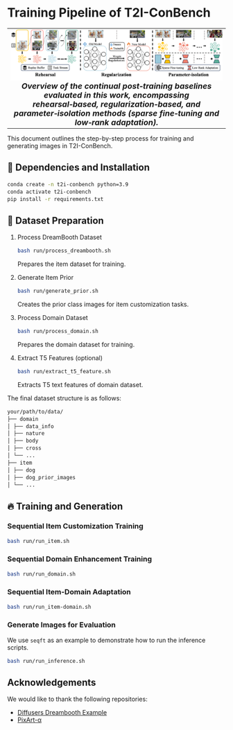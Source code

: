 # Training Pipeline of T2I-ConBench

<table align="center">
  <tr>
    <td align="center"> 
      <img src="assets/cl_method.png" alt="Teaser" style="width: 1000px;"/> 
      <br>
      <em style="font-size: 18px;"><strong style="font-size: 18px;">Overview of the continual post‑training baselines evaluated in this work, encompassing rehearsal‑based, regularization‑based, and parameter‑isolation methods (sparse fine‑tuning and low‑rank adaptation).</em>
    </td>
  </tr>
</table>

This document outlines the step-by-step process for training and generating images in T2I-ConBench.

## 🔧 Dependencies and Installation
```bash
conda create -n t2i-conbench python=3.9
conda activate t2i-conbench
pip install -r requirements.txt
```

## 📂 Dataset Preparation

1. Process DreamBooth Dataset
   ```bash
   bash run/process_dreambooth.sh
   ```
   Prepares the item dataset for training.

2. Generate Item Prior
   ```bash
   bash run/generate_prior.sh
   ```
   Creates the prior class images for item customization tasks.

3. Process Domain Dataset
   ```bash
   bash run/process_domain.sh
   ```
   Prepares the domain dataset for training.

4. Extract T5 Features (optional)
   ```bash
   bash run/extract_t5_feature.sh
   ```
   Extracts T5 text features of domain dataset.

The final dataset structure is as follows:
```bash
your/path/to/data/
├── domain
│ ├── data_info
│ ├── nature
│ ├── body
│ ├── cross
│ └── ...
├── item
│ ├── dog
│ ├── dog_prior_images
│ └── ...
```
## 🔥 Training and Generation

### Sequential Item Customization Training
```bash
bash run/run_item.sh
```

### Sequential Domain Enhancement Training

```bash
bash run/run_domain.sh
```

### Sequential Item-Domain Adaptation 

```bash
bash run/run_item-domain.sh
```

### Generate Images for Evaluation

We use `seqft` as an example to demonstrate how to run the inference scripts.

```bash
bash run/run_inference.sh
```

## Acknowledgements
We would like to thank the following repositories:
- [Diffusers Dreambooth Example](https://github.com/huggingface/diffusers/tree/main/examples/dreambooth)
- [PixArt-α](https://github.com/PixArt-alpha/PixArt-alpha)
